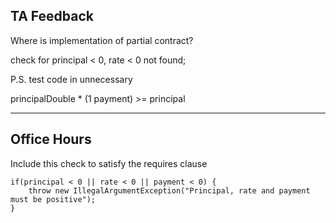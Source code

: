 ## TA Feedback

Where is implementation of partial contract?

check for principal < 0, rate < 0 not found;



P.S. test code in unnecessary

principalDouble * (1 payment) >= principal

---

## Office Hours

Include this check to satisfy the requires clause

```
if(principal < 0 || rate < 0 || payment < 0) {
	throw new IllegalArgumentException("Principal, rate and payment must be positive");
}
```

